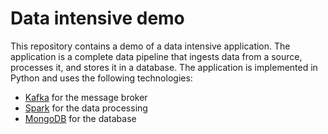 # Data intensive demo

This repository contains a demo of a data intensive application. The application is a complete data pipeline that ingests data from a source, processes it, and stores it in a database. The application is implemented in Python and uses the following technologies:
- [Kafka](https://kafka.apache.org/) for the message broker
- [Spark](https://spark.apache.org/) for the data processing
- [MongoDB](https://www.mongodb.com/) for the database
